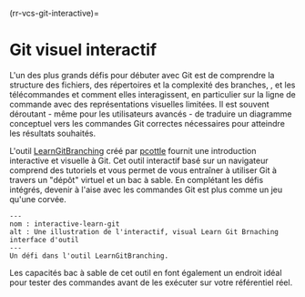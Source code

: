 (rr-vcs-git-interactive)=
# Git visuel interactif

L'un des plus grands défis pour débuter avec Git est de comprendre la structure des fichiers, des répertoires et la complexité des branches, , et les télécommandes et comment elles interagissent, en particulier sur la ligne de commande avec des représentations visuelles limitées. Il est souvent déroutant - même pour les utilisateurs avancés - de traduire un diagramme conceptuel vers les commandes Git correctes nécessaires pour atteindre les résultats souhaités.

L'outil [LearnGitBranching](https://learngitbranching.js.org/) créé par [pcottle](https://github.com/pcottle/learnGitBranching) fournit une introduction interactive et visuelle à Git. Cet outil interactif basé sur un navigateur comprend des tutoriels et vous permet de vous entraîner à utiliser Git à travers un "dépôt" virtuel et un bac à sable. En complétant les défis intégrés, devenir à l'aise avec les commandes Git est plus comme un jeu qu'une corvée.

```{figure} ../../figures/interactive-learn-git.png
---
nom : interactive-learn-git
alt : Une illustration de l'interactif, visual Learn Git Brnaching interface d'outil
---
Un défi dans l'outil LearnGitBranching.
```

Les capacités bac à sable de cet outil en font également un endroit idéal pour tester des commandes avant de les exécuter sur votre référentiel réel.
